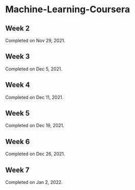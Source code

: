 # Machine-Learning-Coursera

## Week 2
Completed on Nov 29, 2021.

## Week 3
Completed on Dec 5, 2021.

## Week 4
Completed on Dec 11, 2021.

## Week 5
Completed on Dec 19, 2021.

## Week 6
Completed on Dec 26, 2021.

## Week 7
Completed on Jan 2, 2022.